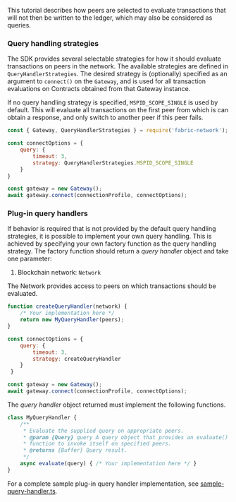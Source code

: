 This tutorial describes how peers are selected to evaluate transactions
that will not then be written to the ledger, which may also be considered
as queries.

### Query handling strategies

The SDK provides several selectable strategies for how it should evaluate
transactions on peers in the network. The available strategies are defined
in `QueryHandlerStrategies`. The desired strategy is (optionally)
specified as an argument to `connect()` on the `Gateway`, and is used for
all transaction evaluations on Contracts obtained from that Gateway
instance.

If no query handling strategy is specified, `MSPID_SCOPE_SINGLE` is used
by default. This will evaluate all transactions on the first peer from
which is can obtain a response, and only switch to another peer if this
peer fails.

```javascript
const { Gateway, QueryHandlerStrategies } = require('fabric-network');

const connectOptions = {
    query: {
        timeout: 3,
        strategy: QueryHandlerStrategies.MSPID_SCOPE_SINGLE
    }
}

const gateway = new Gateway();
await gateway.connect(connectionProfile, connectOptions);
```

### Plug-in query handlers

If behavior is required that is not provided by the default query handling
strategies, it is possible to implement your own query handling. This is
achieved by specifying your own factory function as the query handling
strategy. The factory function should return a *query handler*
object and take one parameter:
1. Blockchain network: `Network`

The Network provides access to peers on which transactions should be
evaluated.

```javascript
function createQueryHandler(network) {
    /* Your implementation here */
    return new MyQueryHandler(peers);
}

const connectOptions = {
    query: {
        timeout: 3,
        strategy: createQueryHandler
    }
 }

const gateway = new Gateway();
await gateway.connect(connectionProfile, connectOptions);
```

The *query handler* object returned must implement the following functions.

```javascript
class MyQueryHandler {
	/**
	 * Evaluate the supplied query on appropriate peers.
	 * @param {Query} query A query object that provides an evaluate()
	 * function to invoke itself on specified peers.
	 * @returns {Buffer} Query result.
	 */
    async evaluate(query) { /* Your implementation here */ }
}
```

For a complete sample plug-in query handler implementation, see [sample-query-handler.ts](https://github.com/hyperledger/fabric-sdk-node/blob/master/test/typescript/integration/network-e2e/sample-query-handler.ts).
